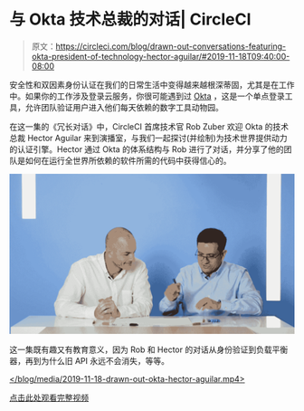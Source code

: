 # 与 Okta 技术总裁的对话| CircleCI

> 原文：<https://circleci.com/blog/drawn-out-conversations-featuring-okta-president-of-technology-hector-aguilar/#2019-11-18T09:40:00-08:00>

安全性和双因素身份认证在我们的日常生活中变得越来越根深蒂固，尤其是在工作中。如果你的工作涉及登录云服务，你很可能遇到过 [Okta](https://www.okta.com/) ，这是一个单点登录工具，允许团队验证用户进入他们每天依赖的数字工具动物园。

在这一集的《冗长对话》中，CircleCI 首席技术官 Rob Zuber 欢迎 Okta 的技术总裁 Hector Aguilar 来到演播室，与我们一起探讨(并绘制)为技术世界提供动力的认证引擎。Hector 通过 Okta 的体系结构与 Rob 进行了对话，并分享了他的团队是如何在运行全世界所依赖的软件所需的代码中获得信心的。

![DOC_Okta.png](img/41d553317c7e5fb71fd12ed1769dc10a.png)

这一集既有趣又有教育意义，因为 Rob 和 Hector 的对话从身份验证到负载平衡器，再到为什么旧 API 永远不会消失，等等。

 [</blog/media/2019-11-18-drawn-out-okta-hector-aguilar.mp4> ](https://youtu.be/Jz3E7B2_xT4)

[点击此处观看完整视频](https://youtu.be/Jz3E7B2_xT4)
